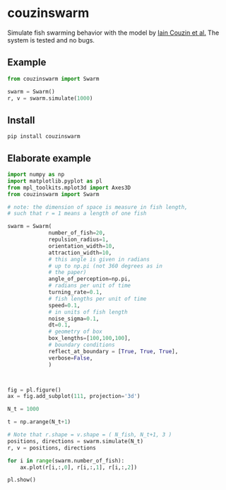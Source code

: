 # couzinswarm

Simulate fish swarming behavior with the model by [Iain Couzin et al.](https://www.sciencedirect.com/science/article/pii/S0022519302930651) The system is tested and no bugs.

## Example

```python
from couzinswarm import Swarm

swarm = Swarm()
r, v = swarm.simulate(1000)
```

## Install

    pip install couzinswarm

## Elaborate example

```python
import numpy as np
import matplotlib.pyplot as pl
from mpl_toolkits.mplot3d import Axes3D
from couzinswarm import Swarm

# note: the dimension of space is measure in fish length,
# such that r = 1 means a length of one fish

swarm = Swarm(
             number_of_fish=20,
             repulsion_radius=1,
             orientation_width=10,
             attraction_width=10,
             # this angle is given in radians
             # up to np.pi (not 360 degrees as in
             # the paper)
             angle_of_perception=np.pi,
             # radians per unit of time
             turning_rate=0.1,
             # fish lengths per unit of time
             speed=0.1,
             # in units of fish length
             noise_sigma=0.1,
             dt=0.1,
             # geometry of box
             box_lengths=[100,100,100],
             # boundary conditions
             reflect_at_boundary = [True, True, True],
             verbose=False,
             )



fig = pl.figure()
ax = fig.add_subplot(111, projection='3d')

N_t = 1000

t = np.arange(N_t+1)

# Note that r.shape = v.shape = ( N_fish, N_t+1, 3 )
positions, directions = swarm.simulate(N_t)
r, v = positions, directions

for i in range(swarm.number_of_fish):
    ax.plot(r[i,:,0], r[i,:,1], r[i,:,2])

pl.show()
```

